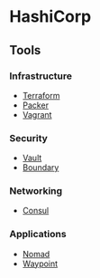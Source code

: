 # HashiCorp

<!--
https://linkedin.com/learning/paths/improve-your-infrastructure-automation-with-hashicorp-tools
-->

## Tools

### Infrastructure

- [Terraform](/hashicorp/terraform.md)
- [Packer](/hashicorp/packer.md)
- [Vagrant](/vagrant/README.md)

### Security

- [Vault](/hashicorp/vault.md)
- [Boundary](/hashicorp/boundary.md)

### Networking

- [Consul](/hashicorp/consul.md)

### Applications

- [Nomad](/hashicorp/nomad.md)
- [Waypoint](/hashicorp/waypoint.md)
